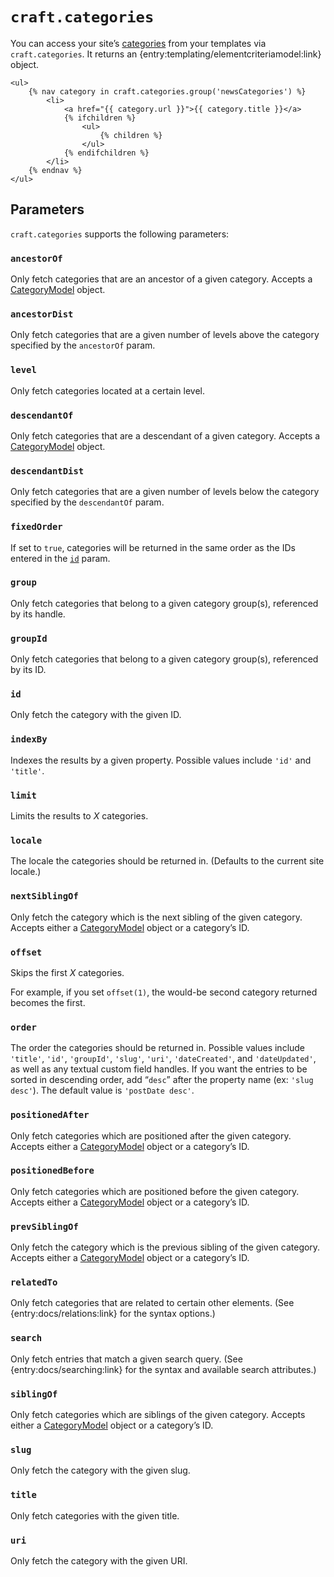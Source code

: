 # `craft.categories`

You can access your site’s [categories]({entry:docs/categories}) from your templates via `craft.categories`. It returns an {entry:templating/elementcriteriamodel:link} object.

```twig
<ul>
    {% nav category in craft.categories.group('newsCategories') %}
        <li>
            <a href="{{ category.url }}">{{ category.title }}</a>
            {% ifchildren %}
                <ul>
                    {% children %}
                </ul>
            {% endifchildren %}
        </li>
    {% endnav %}
</ul>
```

## Parameters

`craft.categories` supports the following parameters:

### `ancestorOf`

Only fetch categories that are an ancestor of a given category. Accepts a [CategoryModel]({entry:templating/categorymodel}) object.

### `ancestorDist`

Only fetch categories that are a given number of levels above the category specified by the `ancestorOf` param.

### `level`

Only fetch categories located at a certain level.

### `descendantOf`

Only fetch categories that are a descendant of a given category. Accepts a [CategoryModel]({entry:templating/categorymodel}) object.

### `descendantDist`

Only fetch categories that are a given number of levels below the category specified by the `descendantOf` param.

### `fixedOrder`

If set to `true`, categories will be returned in the same order as the IDs entered in the [`id`](#id) param.

### `group`

Only fetch categories that belong to a given category group(s), referenced by its handle.

### `groupId`

Only fetch categories that belong to a given category group(s), referenced by its ID.

### `id`

Only fetch the category with the given ID.

### `indexBy`

Indexes the results by a given property. Possible values include `'id'` and `'title'`.

### `limit`

Limits the results to *X* categories.

### `locale`

The locale the categories should be returned in. (Defaults to the current site locale.)

### `nextSiblingOf`

Only fetch the category which is the next sibling of the given category. Accepts either a [CategoryModel]({entry:templating/categorymodel}) object or a category’s ID.

### `offset`

Skips the first *X* categories.

For example, if you set `offset(1)`, the would-be second category returned becomes the first.

### `order`

The order the categories should be returned in. Possible values include `'title'`, `'id'`, `'groupId'`, `'slug'`, `'uri'`, `'dateCreated'`, and `'dateUpdated'`, as well as any textual custom field handles. If you want the entries to be sorted in descending order, add “`desc`” after the property name (ex: `'slug desc'`). The default value is `'postDate desc'`.

### `positionedAfter`

Only fetch categories which are positioned after the given category. Accepts either a [CategoryModel]({entry:templating/categorymodel}) object or a category’s ID.

### `positionedBefore`

Only fetch categories which are positioned before the given category. Accepts either a [CategoryModel]({entry:templating/categorymodel}) object or a category’s ID.

### `prevSiblingOf`

Only fetch the category which is the previous sibling of the given category. Accepts either a [CategoryModel]({entry:templating/categorymodel}) object or a category’s ID.

### `relatedTo`

Only fetch categories that are related to certain other elements. (See {entry:docs/relations:link} for the syntax options.)

### `search`

Only fetch entries that match a given search query. (See {entry:docs/searching:link} for the syntax and available search attributes.)

### `siblingOf`

Only fetch categories which are siblings of the given category. Accepts either a [CategoryModel]({entry:templating/categorymodel}) object or a category’s ID.

### `slug`

Only fetch the category with the given slug.

### `title`

Only fetch categories with the given title.

### `uri`

Only fetch the category with the given URI.